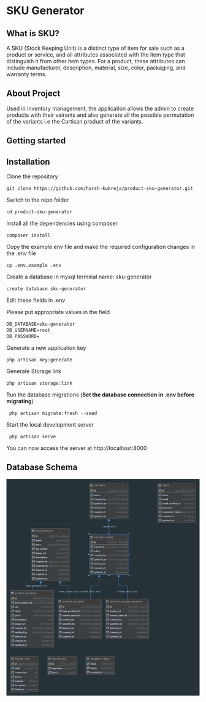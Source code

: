 # SKU Generator

## What is SKU?
A SKU (Stock Keeping Unit) is a distinct type of item for sale such as a product or service, and all attributes
  associated with the item type that distinguish it from other item types. For a product, these attributes can include manufacturer, description, material, size, color, packaging, and warranty terms. 

## About Project
Used in inventory management, the application allows the admin to create products with their vairants and also
 generate all the possible permutation of the variants i.e the Cartisan product of the variants.

## Getting started

## Installation

Clone the repository

    git clone https://github.com/harsh-kukreja/product-sku-generator.git

Switch to the repo folder

    cd product-sku-generator

Install all the dependencies using composer

    composer install

Copy the example env file and make the required configuration changes in the .env file

    cp .env.example .env

  
Create a database in mysql terminal name: sku-generator

    create database sku-generator

Edit these fields in .env
    
Please put appropriate values in the field 
    
    DB_DATABASE=sku-generator
    DB_USERNAME=root
    DB_PASSWORD=
    
Generate a new application key

    php artisan key:generate

Generate Storage link

    php artisan storage:link
    
 Run the database migrations (**Set the database connection in .env before migrating**)
 
     php artisan migrate:fresh --seed
 
 Start the local development server
 
     php artisan serve
 
 You can now access the server at http://localhost:8000
 
 
## Database Schema
![alt text](database-desgin.png)
